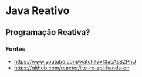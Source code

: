# Java Reativo

## Programação Reativa?



### Fontes

- https://www.youtube.com/watch?v=f3acAsSZPhU
- https://github.com/reactor/lite-rx-api-hands-on
